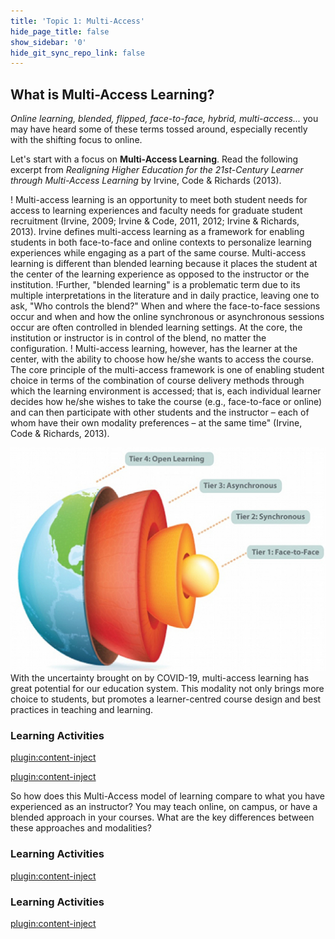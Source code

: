 ```yaml
---
title: 'Topic 1: Multi-Access'
hide_page_title: false
show_sidebar: '0'
hide_git_sync_repo_link: false
---
```


## What is Multi-Access Learning?

*Online learning, blended, flipped, face-to-face, hybrid, multi-access...* you may have heard some of these terms tossed around, especially recently with the shifting focus to online.  

Let's start with a focus on **Multi-Access Learning**. Read the following excerpt from *Realigning Higher Education for the 21st-Century Learner through Multi-Access Learning* by Irvine, Code & Richards (2013).

! Multi-access learning is an opportunity to meet both student needs for access to learning experiences and faculty needs for graduate student recruitment (Irvine, 2009; Irvine & Code, 2011, 2012; Irvine & Richards, 2013). Irvine defines multi-access learning as a framework for enabling students in both face-to-face and online contexts to personalize learning experiences while engaging as a part of the same course. Multi-access learning is different than blended learning because it places the student at the center of the learning experience as opposed to the instructor or the institution.
!Further, "blended learning" is a problematic term due to its multiple interpretations in the literature and in daily practice, leaving one to ask, "Who controls the blend?" When and where the face-to-face sessions occur and when and how the online synchronous or asynchronous sessions occur are often controlled in blended learning settings. At the core, the institution or instructor is in control of the blend, no matter the configuration.
! Multi-access learning, however, has the learner at the center, with the ability to choose how he/she wants to access the course. The core principle of the multi-access framework is one of enabling student choice in terms of the combination of course delivery methods through which the learning environment is accessed; that is, each individual learner decides how he/she wishes to take the course (e.g., face-to-face or online) and can then participate with other students and the instructor – each of whom have their own modality preferences – at the same time" (Irvine, Code & Richards, 2013).

![](irvine_fig1.jpg)
With the uncertainty brought on by COVID-19, multi-access learning has great potential for our education system.  This modality not only brings more choice to students, but promotes a learner-centred course design and best practices in teaching and learning.

### Learning Activities
[plugin:content-inject](../_1-1)

[plugin:content-inject](../_1-2)

So how does this Multi-Access model of learning compare to what you have experienced as an instructor?  You may teach online, on campus, or have a blended approach in your courses.  What are the key differences between these approaches and modalities?

### Learning Activities
[plugin:content-inject](../_1-3)


### Learning Activities
[plugin:content-inject](../_1-4)
